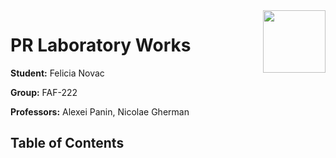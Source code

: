 <img align="right" width="100"  src="https://utm.md/wp-content/uploads/2022/03/utm-logo.svg">

# PR Laboratory Works

**Student:** Felicia Novac

**Group:** FAF-222

**Professors:** Alexei Panin, Nicolae Gherman

## Table of Contents
